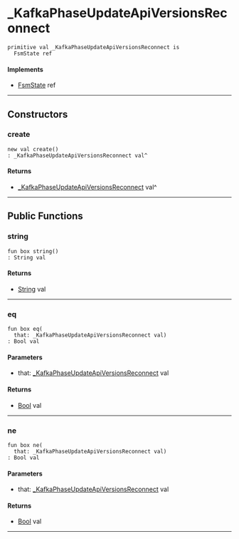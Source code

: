 # _KafkaPhaseUpdateApiVersionsReconnect

```pony
primitive val _KafkaPhaseUpdateApiVersionsReconnect is
  FsmState ref
```

#### Implements

* [FsmState](.-fsm-FsmState) ref

---

## Constructors

### create

```pony
new val create()
: _KafkaPhaseUpdateApiVersionsReconnect val^
```

#### Returns

* [_KafkaPhaseUpdateApiVersionsReconnect](pony-kafka-_KafkaPhaseUpdateApiVersionsReconnect) val^

---

## Public Functions

### string

```pony
fun box string()
: String val
```

#### Returns

* [String](builtin-String) val

---

### eq

```pony
fun box eq(
  that: _KafkaPhaseUpdateApiVersionsReconnect val)
: Bool val
```
#### Parameters

*   that: [_KafkaPhaseUpdateApiVersionsReconnect](pony-kafka-_KafkaPhaseUpdateApiVersionsReconnect) val

#### Returns

* [Bool](builtin-Bool) val

---

### ne

```pony
fun box ne(
  that: _KafkaPhaseUpdateApiVersionsReconnect val)
: Bool val
```
#### Parameters

*   that: [_KafkaPhaseUpdateApiVersionsReconnect](pony-kafka-_KafkaPhaseUpdateApiVersionsReconnect) val

#### Returns

* [Bool](builtin-Bool) val

---

